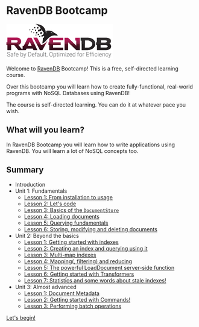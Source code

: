 # RavenDB Bootcamp
![ravendb logo](images/ravendb-logo.png)

Welcome to [RavenDB](http://ravendb.net/ "RavenDB is the premier NoSQL database for .NET") Bootcamp! This is a free, self-directed learning course.

Over this bootcamp you will learn how to create fully-functional, real-world programs with NoSQL Databases using RavenDB! 

The course is self-directed learning. You can do it at whatever pace you wish. 

## What will you learn?
In RavenDB Bootcamp you will learn how to write applications using RavenDB. You will learn a lot of NoSQL concepts too. 

## Summary

* Introduction
* Unit 1: Fundamentals
    * [Lesson 1: From installation to usage](src/Unit-1/lesson1)
    * [Lesson 2: Let's code](src/Unit-1/lesson2)
    * [Lesson 3: Basics of the `DocumentStore`](src/Unit-1/lesson3)
    * [Lesson 4: Loading documents](src/Unit-1/lesson4)
    * [Lesson 5: Querying fundamentals](src/Unit-1/lesson5)
    * [Lesson 6: Storing, modifying and deleting documents](src/Unit-1/lesson6)
* Unit 2: Beyond the basics
    * [Lesson 1: Getting started with indexes](src/Unit-2/lesson1)
    * [Lesson 2: Creating an index and querying using it](src/Unit-2/lesson2)
    * [Lesson 3: Multi-map indexes](src/Unit-2/lesson3)
    * [Lesson 4: Mapping(, filtering) and reducing](src/Unit-2/lesson4) 
    * [Lesson 5: The powerful LoadDocument server-side function](src/Unit-2/lesson5)
    * [Lesson 6: Getting started with Transformers](src/Unit-2/lesson6)
    * [Lesson 7: Statistics and some words about stale indexes!](src/Unit-2/lesson7)
* Unit 3: Almost advanced
    * [Lesson 1: Document Metadata](src/Unit-3/lesson1)
    * [Lesson 2: Getting started with Commands!](src/Unit-3/lesson2)
    * [Lesson 3: Performing batch operations](src/Unit-3/lesson3)

[Let's begin!](src/Unit-1/lesson1)
